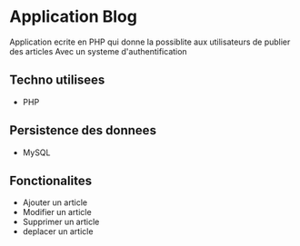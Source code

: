 # Application Blog
Application ecrite en PHP qui donne la possiblite aux utilisateurs de publier des articles
Avec un systeme d'authentification
## Techno utilisees
* PHP
## Persistence des donnees
* MySQL
## Fonctionalites
* Ajouter un article
* Modifier un article
* Supprimer un article
* deplacer un article